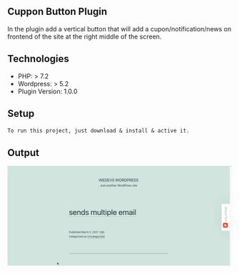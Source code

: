 ## Cuppon Button Plugin
In the plugin add a vertical button that will add a cupon/notification/news on frontend of the site at the right middle of the screen.

## Technologies
* PHP: > 7.2
* Wordpress: > 5.2
* Plugin Version: 1.0.0

## Setup
```
To run this project, just download & install & active it.
```

## Output
<img src= "image/cupon-code.png"/>
